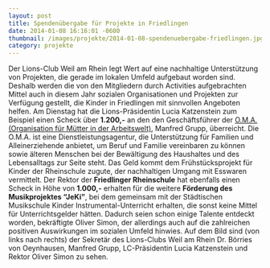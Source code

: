 ```yaml
---
layout: post
title: Spendenübergabe für Projekte in Friedlingen
date: 2014-01-08 16:16:01 -0600
thumbnail: /images/projekte/2014-01-08-spendenuebergabe-friedlingen.jpg
category: projekte
---
```


Der Lions-Club Weil am Rhein legt Wert auf eine nachhaltige Unterstützung von Projekten, die gerade im lokalen Umfeld aufgebaut worden sind. Deshalb werden die von den Mitgliedern durch Activities aufgebrachten Mittel auch in diesem Jahr sozialen Organisationen und Projekten zur Verfügung gestellt, die Kinder in Friedlingen mit sinnvollen Angeboten helfen. Am Dienstag hat die Lions-Präsidentin Lucia Katzenstein zum Beispiel einen Scheck über **1.200,-** an den den Geschäftsführer der [O.M.A. (Organisation für Mütter in der Arbeitswelt)](http://www.oma-weil.de/), Manfred Grupp, überreicht. Die O.M.A.  ist eine Dienstleistungsagentur, die Unterstützung für Familien und Alleinerziehende anbietet, um Beruf und Familie vereinbaren zu können sowie älteren Menschen bei der Bewältigung des Haushaltes und des Lebensalltags zur Seite steht. Das Geld kommt dem Frühstücksprojekt für Kinder der Rheinschule zugute, der nachhaltigen Umgang mit Esswaren vermittelt. Der Rektor der **Friedlinger Rheinschule** hat ebenfalls einen Scheck in Höhe von   **1.000,-** erhalten für die weitere **Förderung des Musikprojektes “JeKi”**, bei dem gemeinsam mit der Städtischen Musikschule Kinder Instrumental-Unterricht erhalten, die sonst keine Mittel für Unterrichtsgelder hätten. Dadurch seien schon einige Talente entdeckt worden, bekräftigte Oliver Simon, der allerdings auch auf die zahlreichen positiven Auswirkungen im sozialen Umfeld hinwies. Auf dem Bild sind (von links nach rechts) der Sekretär des Lions-Clubs Weil am Rhein Dr. Börries von Oeynhausen, Manfred Grupp, LC-Präsidentin Lucia Katzenstein und Rektor Oliver Simon zu sehen.